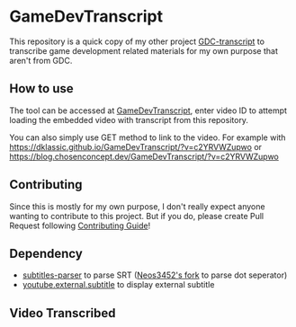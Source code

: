 # GameDevTranscript

This repository is a quick copy of my other project [GDC-transcript](https://dklassic.github.io/GDC-transcript) to transcribe game development related materials for my own purpose that aren't from GDC.

## How to use

The tool can be accessed at [GameDevTranscript](https://dklassic.github.io/GameDevTranscript), enter video ID to attempt loading the embedded video with transcript from this repository.

You can also simply use GET method to link to the video. For example with https://dklassic.github.io/GameDevTranscript/?v=c2YRVWZupwo or https://blog.chosenconcept.dev/GameDevTranscript/?v=c2YRVWZupwo

## Contributing

Since this is mostly for my own purpose, I don't really expect anyone wanting to contribute to this project. But if you do, please create Pull Request following [Contributing Guide](./.github/CONTRIBUTING.md)!

## Dependency

- [subtitles-parser](https://github.com/bazh/subtitles-parser) to parse SRT ([Neos3452's fork](https://github.com/Neos3452/subtitles-parser) to parse dot seperator)
- [youtube.external.subtitle](https://github.com/siloor/youtube.external.subtitle) to display external subtitle

## Video Transcribed

